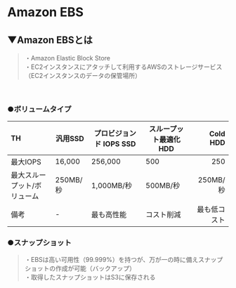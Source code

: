 # Amazon EBS

## ▼Amazon EBSとは
>・Amazon Elastic Block Store<br>
>・EC2インスタンスにアタッチして利用するAWSのストレージサービス（EC2インスタンスのデータの保管場所）<br>
<br>

### ●ボリュームタイプ

|  TH  |  汎用SSD  |  プロビジョンド IOPS SSD  |  スループット最適化HDD  |  Cold HDD  |
| :---- | ---- | ---- | ---- | ----: |
|  最大IOPS  |  16,000  |  256,000  |  500  |  250  |
|  最大スループット/ボリューム  |  250MB/秒  |  1,000MB/秒  |  500MB/秒  |  250MB/秒  |
|  備考  |  -  |  最も高性能  |  コスト削減  |  最も低コスト  |


### ●スナップショット
>・EBSは高い可用性（99.999%）を持つが、万が一の時に備えスナップショットの作成が可能（バックアップ）<br>
>・取得したスナップショットはS3に保存される<br>
